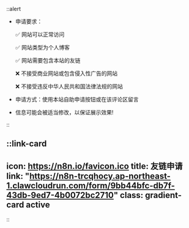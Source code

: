 <!-- 友链页面的“申请友链”要求 -->
::alert
- 申请要求：

  ✅ 网站可以正常访问

  ✅ 网站类型为个人博客

  ✅ 网站需要包含本站的友链

  ❌ 不接受商业网站或包含侵入性广告的网站

  ❌ 不接受违反中华人民共和国法律法规的网站

- 申请方式：使用本站自助申请按钮或在该评论区留言

- 信息可能会被适当修改，以保证展示效果! 

::

::link-card
---
icon: https://n8n.io/favicon.ico
title: 友链申请
link: "https://n8n-trcqhocy.ap-northeast-1.clawcloudrun.com/form/9bb44bfc-db7f-43db-9ed7-4b0072bc2710"
class: gradient-card active
---
::



